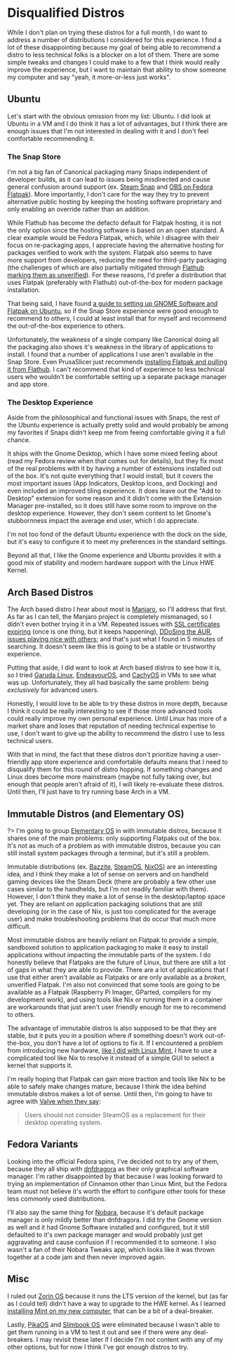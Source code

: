 # Disqualified Distros
While I don't plan on trying these distros for a full month, I do want to address a number of distributions I considered for this experience. I find a lot of these disappointing because my goal of being able to recommend a distro to less technical folks is a blocker on a lot of them. There are some simple tweaks and changes I could make to a few that I think would really improve the experience, but I want to maintain that ability to show someone my computer and say "yeah, it more-or-less just works".

## Ubuntu
Let's start with the obvious omission from my list: Ubuntu. I did look at Ubuntu in a VM and I do think it has a lot of advantages, but I think there are enough issues that I'm not interested in dealing with it and I don't feel comfortable recommending it.

### The Snap Store
I'm not a big fan of Canonical packaging many Snaps independent of developer builds, as it can lead to issues being misdirected and cause general confusion around support (ex. [Steam Snap](https://www.omgubuntu.co.uk/2024/01/valve-dont-recommend-ubuntu-steam-snap) and [OBS on Fedora Flatpak](https://gitlab.com/fedora/sigs/flatpak/fedora-flatpaks/-/issues/39)). More importantly, I don't care for the way they try to prevent alternative public hosting by keeping the hosting software proprietary and only enabling an override rather than an addition.

While Flathub has become the defacto default for Flatpak hosting, it is not the only option since the hosting software is based on an open standard. A clear example would be Fedora Flatpak, which, while I disagree with their focus on re-packaging apps, I appreciate having the alternative hosting for packages verified to work with the system. Flatpak also seems to have more support from developers, reducing the need for third-party packaging (the challenges of which are also partially mitigated through [Flathub marking them as unverified](https://docs.flathub.org/docs/for-users/verification)). For these reasons, I'd prefer a distribution that uses Flatpak (preferably with Flathub) out-of-the-box for modern package installation.

That being said, I have found [a guide to setting up GNOME Software and Flatpak on Ubuntu](https://www.howtogeek.com/how-and-why-to-install-flatpak-software-packages-on-ubuntu/), so if the Snap Store experience were good enough to recommend to others, I could at least install that for myself and recommend the out-of-the-box experience to others.

Unfortunately, the weakness of a single company like Canonical doing all the packaging also shows it's weakness in the library of applications to install. I found that a number of applications I use aren't available in the Snap Store. Even PrusaSlicer just recommends [installing Flatpak and pulling it from Flathub](https://help.prusa3d.com/article/install-prusaslicer_1903). I can't recommend that kind of experience to less technical users who wouldn't be comfortable setting up a separate package manager and app store.

### The Desktop Experience
Aside from the philosophical and functional issues with Snaps, the rest of the Ubuntu experience is actually pretty solid and would probably be among my favorites if Snaps didn't keep me from feeing comfortable giving it a full chance.

It ships with the Gnome Desktop, which I have some mixed feeling about (read my Fedora review when that comes out for details), but they fix most of the real problems with it by having a number of extensions installed out of the box. It's not quite everything that I would install, but it covers the most important issues (App Indicators, Desktop Icons, and Docking) and even included an improved tiling experience. It does leave out the "Add to Desktop" extension for some reason and it didn't come with the Extension Manager pre-installed, so it does still have some room to improve on the desktop experience. However, they don't seem content to let Gnome's stubbornness impact the average end user, which I do appreciate.

I'm not too fond of the default Ubuntu experience with the dock on the side, but it's easy to configure it to meet my preferences in the standard settings.

Beyond all that, I like the Gnome experience and Ubuntu provides it with a good mix of stability and modern hardware support with the Linux HWE Kernel.

## Arch Based Distros
The Arch based distro I hear about most is [Manjaro](https://manjaro.org/), so I'll address that first. As far as I can tell, the Manjaro project is completely mismanaged, so I didn't even bother trying it in a VM. Repeated issues with [SSL certificates expiring](https://forum.manjaro.org/t/software-manjaro-org-expired-certificate-again/119696) (once is one thing, but it keeps happening), [DDoSing the AUR](https://gitlab.manjaro.org/applications/pamac/-/issues/1017), [issues playing nice with others](https://blog.brixit.nl/why-i-left-pine64/); and that's just what I found in 5 minutes of searching. It doesn't seem like this is going to be a stable or trustworthy experience.

Putting that aside, I did want to look at Arch based distros to see how it is, so I tried [Garuda Linux](https://garudalinux.org/), [EndeavourOS](https://endeavouros.com/), and [CachyOS](https://cachyos.org/) in VMs to see what was up. Unfortunately, they all had basically the same problem: being *exclusively* for advanced users.

Honestly, I would love to be able to try these distros in more depth, because I think it could be really interesting to see if those more advanced tools could really improve my own personal experience. Until Linux has more of a market share and loses that reputation of needing technical expertise to use, I don't want to give up the ability to recommend the distro I use to less technical users.

With that in mind, the fact that these distros don't prioritize having a user-friendly app store experience and comfortable defaults means that I need to disqualify them for this round of distro hopping. If something changes and Linux does become more mainstream (maybe not fully taking over, but enough that people aren't afraid of it), I will likely re-evaluate these distros. Until then, I'll just have to try running base Arch in a VM.

## Immutable Distros (and Elementary OS)
?> I'm going to group [Elementary OS](https://elementary.io/) in with immutable distros, because it shares one of the main problems: only supporting Flatpaks out of the box. It's not as much of a problem as with immutable distros, because you can still install system packages through a terminal, but it's still a problem.

Immutable distributions (ex. [Bazzite](https://bazzite.gg/), [SteamOS](https://store.steampowered.com/steamos), [NixOS](https://nixos.org/)) are an interesting idea, and I think they make a lot of sense on servers and on handheld gaming devices like the Steam Deck (there are probably a few other use cases similar to the handhelds, but I'm not readily familiar with them). However, I don't think they make a lot of sense in the desktop/laptop space yet. They are reliant on application packaging solutions that are still developing (or in the case of Nix, is just too complicated for the average user) and make troubleshooting problems that do occur that much more difficult.

Most immutable distros are heavily reliant on Flatpak to provide a simple, sandboxed solution to application packaging to make it easy to install applications without impacting the immutable parts of the system. I do honestly believe that Flatpaks are the future of Linux, but there are still a lot of gaps in what they are able to provide. There are a lot of applications that I use that either aren't available as Flatpaks or are only available as a *broken*, unverified Flatpak. I'm also not convinced that some tools are going to be available as a Flatpak (Raspberry Pi Imager, GParted, compilers for my development work), and using tools like Nix or running them in a container are workarounds that just aren't user friendly enough for me to recommend to others.

The advantage of immutable distros is also supposed to be that they are stable, but it puts you in a position where if something doesn't work out-of-the-box, you don't have a lot of options to fix it. If I encountered a problem from introducing new hardware, [like I did with Linux Mint][mint-kernel-issues], I have to use a complicated tool like Nix to resolve it instead of a simple GUI to select a kernel that supports it.

I'm really hoping that Flatpak can gain more traction and tools like Nix to be able to safely make changes mature, because I think the idea behind immutable distros makes a lot of sense. Until then, I'm going to have to agree with [Valve when they say](https://store.steampowered.com/steamos#:~:text=Users%20should%20not%20consider%20SteamOS%20as%20a%20replacement%20for%20their%20desktop%20operating%20system.):

> Users should not consider SteamOS as a replacement for their desktop operating system.

## Fedora Variants
Looking into the official Fedora spins, I've decided not to try any of them, because they all ship with [dnfdragora](https://github.com/manatools/dnfdragora?tab=readme-ov-file#dnfdragora) as their only graphical software manager. I'm rather disappointed by that because I was looking forward to trying an implementation of Cinnamon other than Linux Mint, but the Fedora team must not believe it's worth the effort to configure other tools for these less commonly used distributions.

I'll also say the same thing for [Nobara](https://nobaraproject.org/), because it's default package manager is only mildly better than dnfdragora. I did try the Gnome version as well and it had Gnome Software installed and configured, but it still defaulted to it's own package manager and would probably just get aggravating and cause confusion if I recommended it to someone. I also wasn't a fan of their Nobara Tweaks app, which looks like it was thrown together at a code jam and then never improved again.

## Misc
I ruled out [Zorin OS](https://zorin.com/os/) because it runs the LTS version of the kernel, but (as far as I could tell) didn't have a way to upgrade to the HWE kernel. As I learned [installing Mint on my new computer][mint-kernel-issues], that can be a bit of a deal-breaker.

Lastly, [PikaOS](https://wiki.pika-os.com/en/home) and [Slimbook OS](https://slimbook.com/en/slimbook-os) were eliminated because I wasn't able to get them running in a VM to test it out and see if there were any deal-breakers. I may revisit these later if I decide I'm not content with any of my other options, but for now I think I've got enough distros to try.

[mint-kernel-issues]: /software/linux/distro-hopping-2025/mint?id=kernel-issues